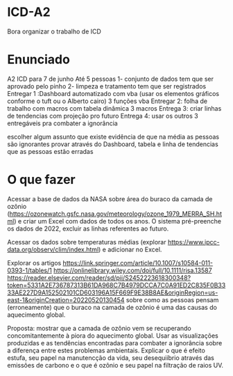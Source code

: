 # ICD-A2
Bora organizar o trabalho de ICD

# Enunciado
A2 ICD para 7 de junho
Até 5 pessoas
1- conjunto de dados tem que ser aprovado pelo pinho
2- limpeza e tratamento tem que ser registrados
Entregar 1 :Dashboard automatizado com vba (usar os elementos gráficos conforme o tuft ou o Alberto cairo) 3 funções vba
Entregar 2: folha de trabalho com macros com tabela dinâmica 3 macros
Entrega 3: criar linhas de tendencias com projeção pro futuro
Entrega 4: usar os outros 3 entregáveis pra combater a ignorância

escolher algum assunto que existe evidência de que na média as pessoas são ignorantes provar através do Dashboard, tabela e linha de tendencias que as pessoas estão erradas   

# O que fazer
Acessar a base de dados da NASA sobre área do buraco da camada de ozônio (https://ozonewatch.gsfc.nasa.gov/meteorology/ozone_1979_MERRA_SH.html) e criar um Excel com dados de todos os anos. O sistema pré-preenche os dados de 2022, excluir as linhas referentes ao futuro.

Acessar os dados sobre temperaturas médias (explorar https://www.ipcc-data.org/observ/clim/index.html) e adicionar no Excel.

Explorar os artigos https://link.springer.com/article/10.1007/s10584-011-0393-1/tables/1   https://onlinelibrary.wiley.com/doi/full/10.1111/risa.13587   https://reader.elsevier.com/reader/sd/pii/S2452223618300348?token=5331A2E736787313B61DA968C7B4979DCCA7C0A91ED2C835F0B3333AE227D9A152502101CD603196A15F669F9E38B8AE&originRegion=us-east-1&originCreation=20220520130454 sobre como as pessoas pensam (erroneamente) que o buraco na camada de ozônio é uma das causas do aquecimento global.

Proposta: mostrar que a camada de ozônio vem se recuperando concomitantemente à piora do aquecimento global. Usar as visualizações produzidas e as tendências encontradas para combater a ignorância sobre a diferença entre estes problemas ambientais. Explicar o que é efeito estufa, seu papel na manutencção da vida, seu desequiíbrio através das emissões de carbono e o que é ozônio e seu papel na filtração de raios UV.
